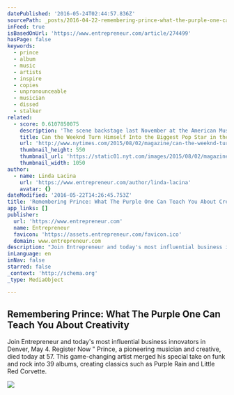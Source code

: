 ```yaml
---
datePublished: '2016-05-24T02:44:57.836Z'
sourcePath: _posts/2016-04-22-remembering-prince-what-the-purple-one-can-teach-you-about.md
inFeed: true
isBasedOnUrl: 'https://www.entrepreneur.com/article/274499'
hasPage: false
keywords:
  - prince
  - album
  - music
  - artists
  - inspire
  - copies
  - unpronounceable
  - musician
  - dissed
  - stalker
related:
  - score: 0.6107850075
    description: 'The scene backstage last November at the American Music Awards, that annual gathering of pop perennials and idiosyncratic arrivistes, was carnivalesque: Niall and Liam of One Direction toddled about trying to snap a picture with a selfie stick, while Zayn, their bandmate at the time, smoked coolly out of frame; Ne-Yo was there in a leopard-­print blazer two sizes too small; Lil Wayne was wandering around, alone, wearing absurd shoes.'
    title: Can the Weeknd Turn Himself Into the Biggest Pop Star in the World?
    url: 'http://www.nytimes.com/2015/08/02/magazine/can-the-weeknd-turn-himself-into-the-biggest-pop-star-in-the-world.html'
    thumbnail_height: 550
    thumbnail_url: 'https://static01.nyt.com/images/2015/08/02/magazine/02weeknd1/02weeknd1-facebookJumbo-v2.jpg'
    thumbnail_width: 1050
author:
  - name: Linda Lacina
    url: 'https://www.entrepreneur.com/author/linda-lacina'
    avatar: {}
dateModified: '2016-05-22T14:26:45.753Z'
title: 'Remembering Prince: What The Purple One Can Teach You About Creativity'
app_links: []
publisher:
  url: 'https://www.entrepreneur.com'
  name: Entrepreneur
  favicon: 'https://assets.entrepreneur.com/favicon.ico'
  domain: www.entrepreneur.com
description: "Join Entrepreneur and today's most influential business innovators in Denver, May 4. Register Now \" Prince, a pioneering musician and creative, died today at 57. This game-changing artist merged his special take on funk and rock into 39 albums, creating classics such as Purple Rain and Little Red Corvette."
inLanguage: en
inNav: false
starred: false
_context: 'http://schema.org'
_type: MediaObject

---
```

<article style=""><h1>Remembering Prince: What The Purple One Can Teach You About Creativity</h1><p>Join Entrepreneur and today's most influential business innovators in Denver, May 4. Register Now " Prince, a pioneering musician and creative, died today at 57. This game-changing artist merged his special take on funk and rock into 39 albums, creating classics such as Purple Rain and Little Red Corvette.</p><img src="https://assets.entrepreneur.com/content/3x2/1300/20160421201929-prince-artist-singer.jpeg" /></article>